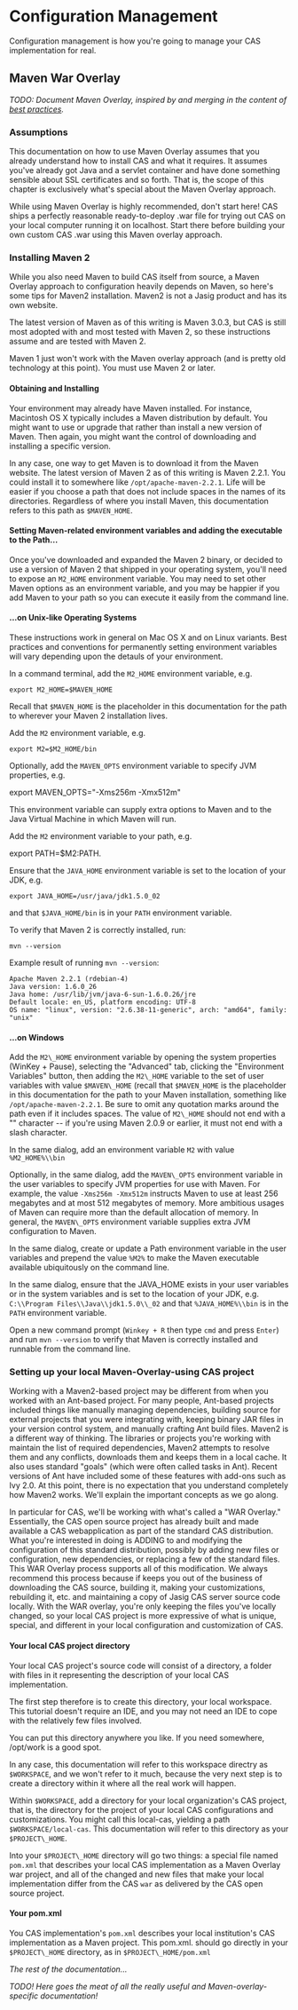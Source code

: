 # Configuration Management #

Configuration management is how you're going to manage your CAS implementation for real.

## Maven War Overlay ##

_TODO: Document Maven Overlay, inspired by and merging in the content of [best practices](https://wiki.jasig.org/display/CASUM/Best+Practice+-+Setting+Up+CAS+Locally+using+the+Maven2+WAR+Overlay+Method)._

### Assumptions ###

This documentation on how to use Maven Overlay assumes that you already understand how to install CAS and what it requires. It assumes you've already got Java and a servlet container and have done something sensible about SSL certificates and so forth. That is, the scope of this chapter is exclusively what's special about the Maven Overlay approach.

While using Maven Overlay is highly recommended, don't start here! CAS ships a perfectly reasonable ready-to-deploy .war file for trying out CAS on your local computer running it on localhost. Start there before building your own custom CAS .war using this Maven overlay approach.

### Installing Maven 2 ###

While you also need Maven to build CAS itself from source, a Maven Overlay approach to configuration heavily depends on Maven, so here's some tips for Maven2 installation. Maven2 is not a Jasig product and has its own website.

The latest version of Maven as of this writing is Maven 3.0.3, but CAS is still most adopted with and most tested with Maven 2, so these instructions assume and are tested with Maven 2.

Maven 1 just won't work with the Maven overlay approach (and is pretty old technology at this point). You must use Maven 2 or later.

#### Obtaining and Installing ####

Your environment may already have Maven installed. For instance, Macintosh OS X typically includes a Maven distribution by default. You might want to use or upgrade that rather than install a new version of Maven. Then again, you might want the control of downloading and installing a specific version.

In any case, one way to get Maven is to download it from the Maven website. The latest version of Maven 2 as of this writing is Maven 2.2.1. You could install it to somewhere like `/opt/apache-maven-2.2.1`. Life will be easier if you choose a path that does not include spaces in the names of its directories. Regardless of where you install Maven, this documentation refers to this path as `$MAVEN_HOME`.

#### Setting Maven-related environment variables and adding the executable to the Path... ####

Once you've downloaded and expanded the Maven 2 binary, or decided to use a version of Maven 2 that shipped in your operating system, you'll need to expose an `M2_HOME` environment variable. You may need to set other Maven options as an environment variable, and you may be happier if you add Maven to your path so you can execute it easily from the command line.

#### ...on Unix-like Operating Systems #### 

These instructions work in general on Mac OS X and on Linux variants. Best practices and conventions for permanently setting environment variables will vary depending upon the detauls of your environment.

In a command terminal, add the `M2_HOME` environment variable, e.g. 

    export M2_HOME=$MAVEN_HOME 

Recall that `$MAVEN_HOME` is the placeholder in this documentation for the path to wherever your Maven 2 installation lives.

Add the `M2` environment variable, e.g. 

    export M2=$M2_HOME/bin 

Optionally, add the `MAVEN_OPTS` environment variable to specify JVM properties, e.g. 

  export MAVEN_OPTS="-Xms256m -Xmx512m"

This environment variable can supply extra options to Maven and to the Java Virtual Machine in which Maven will run.

Add the `M2` environment variable to your path, e.g.
 
  export PATH=$M2:PATH.

Ensure that the `JAVA_HOME` environment variable is set to the location of your JDK, e.g.
 
    export JAVA_HOME=/usr/java/jdk1.5.0_02
    
and that `$JAVA_HOME/bin` is in your `PATH` environment variable. 

To verify that Maven 2 is correctly installed, run:

    mvn --version

Example result of running `mvn --version`:

    Apache Maven 2.2.1 (rdebian-4)  
    Java version: 1.6.0_26  
    Java home: /usr/lib/jvm/java-6-sun-1.6.0.26/jre  
    Default locale: en_US, platform encoding: UTF-8  
    OS name: "linux", version: "2.6.38-11-generic", arch: "amd64", family: "unix"

#### ...on Windows ####

Add the `M2\_HOME` environment variable by opening the system properties (WinKey + Pause), selecting the "Advanced" tab, clicking the "Environment Variables" button, then adding the `M2\_HOME` variable to the set of user variables with value `$MAVEN\_HOME` (recall that `$MAVEN_HOME` is the placeholder in this documentation for the path to your Maven installation, something like `/opt/apache-maven-2.2.1`. Be sure to omit any quotation marks around the path even if it includes spaces. The value of `M2\_HOME` should not end with a "\" character -- if you're using Maven 2.0.9 or earlier, it must not end with a slash character.

In the same dialog, add an environment variable `M2` with value `%M2_HOME%\\bin` 

Optionally, in the same dialog, add the `MAVEN\_OPTS` environment variable in the user variables to specify JVM properties for use with Maven. For example, the value `-Xms256m -Xmx512m` instructs Maven to use at least 256 megabytes and at most 512 megabytes of memory. More ambitious usages of Maven can require more than the default allocation of memory. In general, the `MAVEN\_OPTS` environment variable supplies extra JVM configuration to Maven.

In the same dialog, create or update a Path environment variable in the user variables and prepend the value `%M2%` to make the Maven executable available ubiquitously on the command line.

In the same dialog, ensure that the JAVA_HOME exists in your user variables or in the system variables and is set to the location of your JDK, e.g. `C:\\Program Files\\Java\\jdk1.5.0\\_02` and that `%JAVA_HOME%\\bin` is in the `PATH` environment variable.

Open a new command prompt (`Winkey + R` then type `cmd` and press `Enter`) and run `mvn --version` to verify that Maven is correctly installed and runnable from the command line.

### Setting up your local Maven-Overlay-using CAS project ###

Working with a Maven2-based project may be different from when you worked with an Ant-based project. For many people, Ant-based projects included things like manually managing dependencies, building source for external projects that you were integrating with, keeping binary JAR files in your version control system, and manually crafting Ant build files. Maven2 is a different way of thinking. The libraries or projects you're working with maintain the list of required dependencies, Maven2 attempts to resolve them and any conflicts, downloads them and keeps them in a local cache. It also uses standard "goals" (which were often called tasks in Ant). Recent versions of Ant have included some of these features with add-ons such as Ivy 2.0. At this point, there is no expectation that you understand completely how Maven2 works. We'll explain the important concepts as we go along.

In particular for CAS, we'll be working with what's called a "WAR Overlay." Essentially, the CAS open source project has already built and made available a CAS webapplication as part of the standard CAS distribution. What you're interested in doing is ADDING to and modifying the configuration of this standard distribution, possibly by adding new files or configuration, new dependencies, or replacing a few of the standard files. This WAR Overlay process supports all of this modification. We always recommend this process because if keeps you out of the business of downloading the CAS source, building it, making your customizations, rebuilding it, etc. and maintaining a copy of Jasig CAS server source code locally. With the WAR overlay, you're only keeping the files you've locally changed, so your local CAS project is more expressive of what is unique, special, and different in your local configuration and customization of CAS.

#### Your local CAS project directory #### 

Your local CAS project's source code will consist of a directory, a folder with files in it representing the description of your local CAS implementation.

The first step therefore is to create this directory, your local workspace. This tutorial doesn't require an IDE, and you may not need an IDE to cope with the relatively few files involved.

You can put this directory anywhere you like. If you need somewhere, /opt/work is a good spot.

In any case, this documentation will refer to this workspace directry as `$WORKSPACE`, and we won't refer to it much, because the very next step is to create a directory within it where all the real work will happen.

Within `$WORKSPACE`, add a directory for your local organization's CAS project, that is, the directory for the project of your local CAS configurations and customizations. You might call this local-cas, yielding a path `$WORKSPACE/local-cas`. This documentation will refer to this directory as your `$PROJECT\_HOME`.

Into your `$PROJECT\_HOME` directory will go two things: a special file named `pom.xml` that describes your local CAS implementation as a Maven Overlay war project, and all of the changed and new files that make your local implementation differ from the CAS `war` as delivered by the CAS open source project.

#### Your pom.xml ####

You CAS implementation's `pom.xml` describes your local institution's CAS implementation as a Maven project. This pom.xml. should go directly in your `$PROJECT\_HOME` directory, as in `$PROJECT\_HOME/pom.xml`

_The rest of the documentation..._

_TODO! Here goes the meat of all the really useful and Maven-overlay-specific documentation!_
